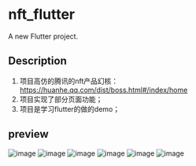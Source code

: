 # nft_flutter

A new Flutter project.

## Description
1. 项目高仿的腾讯的nft产品幻核：https://huanhe.qq.com/dist/boss.html#/index/home
2. 项目实现了部分页面功能；
3. 项目是学习flutter的做的demo；

## preview
![image](https://github.com/Red-xiaoshami/flutter_nft_app/blob/master/images/preview/WX20220608-113525%402x.png)
![image](https://github.com/Red-xiaoshami/flutter_nft_app/blob/master/images/preview/WX20220608-113631%402x.png)
![image](https://github.com/Red-xiaoshami/flutter_nft_app/blob/master/images/preview/WX20220608-113641%402x.png)
![image](https://github.com/Red-xiaoshami/flutter_nft_app/blob/master/images/preview/WX20220608-113654%402x.png)
![image](https://github.com/Red-xiaoshami/flutter_nft_app/blob/master/images/preview/WX20220608-113709%402x.png)
![image](https://github.com/Red-xiaoshami/flutter_nft_app/blob/master/images/preview/WX20220608-113719%402x.png)




